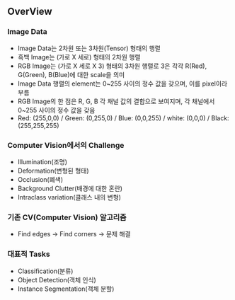 ## OverView
### Image Data
- Image Data는 2차원 또는 3차원(Tensor) 형태의 행렬
- 흑백 Image는 (가로 X 세로) 형태의 2차원 행렬
- RGB Image는 (가로 X 세로 X 3) 형태의 3차원 행렬로 3은 각각 R(Red), G(Green), B(Blue)에 대한 scale을 의미
- Image Data 행렬의 element는 0~255 사이의 정수 값을 갖으며, 이를 pixel이라 부름
- RGB Image의 한 점은 R, G, B 각 채널 값의 결합으로 보여지며, 각 채널에서 0~255 사이의 정수 값을 갖음
- Red: (255,0,0) / Green: (0,255,0) / Blue: (0,0,255) / white: (0,0,0) / Black: (255,255,255)

### Computer Vision에서의 Challenge
- Illumination(조명)
- Deformation(변형된 형태)
- Occlusion(폐색)
- Background Clutter(배경에 대한 혼란)
- Intraclass variation(클래스 내의 변형)

### 기존 CV(Computer Vision) 알고리즘
- Find edges -> Find corners -> 문제 해결

### 대표적 Tasks
- Classification(분류)
- Object Detection(객체 인식)
- Instance Segmentation(객체 분할)
